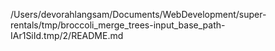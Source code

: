 /Users/devorahlangsam/Documents/WebDevelopment/super-rentals/tmp/broccoli_merge_trees-input_base_path-IAr1SiId.tmp/2/README.md